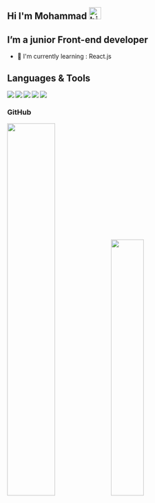 ## Hi I'm Mohammad <img src="https://user-images.githubusercontent.com/1303154/88677602-1635ba80-d120-11ea-84d8-d263ba5fc3c0.gif" width="28px" height="28px" alt="hi">
## I’m a junior Front-end developer
* :seedling:    I'm currently learning : React.js

## Languages & Tools
<div>
 <img align="left" src="https://img.shields.io/badge/html5-%23E34F26.svg?style=for-the-badge&logo=html5&logoColor=white"/>
 <img align="left" src="https://img.shields.io/badge/css3-%231572B6.svg?style=for-the-badge&logo=css3&logoColor=white"/>
 <img align="left" src="https://img.shields.io/badge/javascript-%23323330.svg?style=for-the-badge&logo=javascript&logoColor=%23F7DF1E"/>
 <img alig="left" src="https://img.shields.io/badge/jquery-%230769AD.svg?style=for-the-badge&logo=jquery&logoColor=white"/>
 <img align="left" src="https://img.shields.io/badge/bootstrap-%23563D7C.svg?style=for-the-badge&logo=bootstrap&logoColor=white"/>
 
</div>

### GitHub
<div width="100%">
<img width="47%" src="https://github-readme-stats.vercel.app/api?username=Mohammad-hosseinzadeh&show_icons=true&theme=radical"/>
<img  width="39%" src="https://github-readme-stats.vercel.app/api/top-langs/?username=Mohammad-hosseinzadeh&layout=compact&theme=radical"/>
</div>
